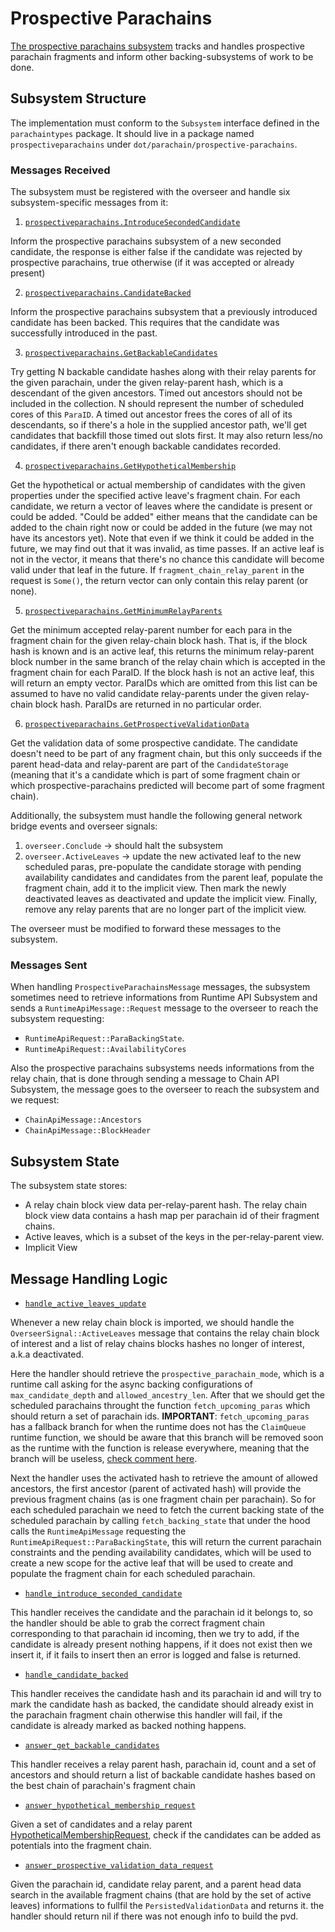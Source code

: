 # Prospective Parachains

[The prospective parachains subsystem](https://paritytech.github.io/polkadot-sdk/book/node/backing/prospective-parachains.html)
tracks and handles prospective parachain fragments and inform other backing-subsystems of work to be done.

## Subsystem Structure

The implementation must conform to the `Subsystem` interface defined in the `parachaintypes` package. It should live in
a package named `prospectiveparachains` under `dot/parachain/prospective-parachains`.

### Messages Received

The subsystem must be registered with the overseer and handle six subsystem-specific messages from it:

1. [`prospectiveparachains.IntroduceSecondedCandidate`](https://github.com/paritytech/polkadot-sdk/blob/2ef2723126584dfcd6d2a9272282ee78375dbcd3/polkadot/node/subsystem-types/src/messages.rs#L1379)

Inform the prospective parachains subsystem of a new seconded candidate, the response is either false if the candidate was rejected by prospective parachains, true otherwise (if it was accepted or already present)

2. [`prospectiveparachains.CandidateBacked`](https://github.com/paritytech/polkadot-sdk/blob/2ef2723126584dfcd6d2a9272282ee78375dbcd3/polkadot/node/subsystem-types/src/messages.rs#L1383)

Inform the prospective parachains subsystem that a previously introduced candidate has been backed. This requires that the candidate was successfully introduced in the past.

3. [`prospectiveparachains.GetBackableCandidates`](https://github.com/paritytech/polkadot-sdk/blob/2ef2723126584dfcd6d2a9272282ee78375dbcd3/polkadot/node/subsystem-types/src/messages.rs#L1391C2-L1391C23)

Try getting N backable candidate hashes along with their relay parents for the given parachain, under the given relay-parent hash, which is a descendant of the given ancestors. Timed out ancestors should not be included in the collection. N should represent the number of scheduled cores of this `ParaID`. A timed out ancestor frees the cores of all of its descendants, so if there's a hole in the supplied ancestor path, we'll get candidates that backfill those timed out slots first. It may also return less/no candidates, if there aren't enough backable candidates recorded.

4. [`prospectiveparachains.GetHypotheticalMembership`](https://github.com/paritytech/polkadot-sdk/blob/2ef2723126584dfcd6d2a9272282ee78375dbcd3/polkadot/node/subsystem-types/src/messages.rs#L1411)

Get the hypothetical or actual membership of candidates with the given properties under the specified active leave's fragment chain. For each candidate, we return a vector of leaves where the candidate is present or could be added. "Could be added" either means that the candidate can be added to the chain right now or could be added in the future (we may not have its ancestors yet). Note that even if we think it could be added in the future, we may find out that it was invalid, as time passes. If an active leaf is not in the vector, it means that there's no chance this candidate will become valid under that leaf in the future. If `fragment_chain_relay_parent` in the request is `Some()`, the return vector can only contain this relay parent (or none).

5. [`prospectiveparachains.GetMinimumRelayParents`](https://github.com/paritytech/polkadot-sdk/blob/2ef2723126584dfcd6d2a9272282ee78375dbcd3/polkadot/node/subsystem-types/src/messages.rs#L1428C2-L1428C24)

Get the minimum accepted relay-parent number for each para in the fragment chain for the given relay-chain block hash. That is, if the block hash is known and is an active leaf, this returns the minimum relay-parent block number in the same branch of the relay chain which is accepted in the fragment chain for each ParaID. If the block hash is not an active leaf, this will return an empty vector. ParaIDs which are omitted from this list can be assumed to have no valid candidate relay-parents under the given relay-chain block hash. ParaIDs are returned in no particular order.

6. [`prospectiveparachains.GetProspectiveValidationData`](https://github.com/paritytech/polkadot-sdk/blob/2ef2723126584dfcd6d2a9272282ee78375dbcd3/polkadot/node/subsystem-types/src/messages.rs#L1434C2-L1434C30)

Get the validation data of some prospective candidate. The candidate doesn't need to be part of any fragment chain, but this only succeeds if the parent head-data and relay-parent are part of the `CandidateStorage` (meaning that it's a candidate which is part of some fragment chain or which prospective-parachains predicted will become part of some fragment chain).

Additionally, the subsystem must handle the following general network bridge events and overseer signals:

1. `overseer.Conclude` -> should halt the subsystem
2. `overseer.ActiveLeaves` -> update the new activated leaf to the new scheduled paras, pre-populate the candidate storage with pending availability candidates and candidates from the parent leaf, populate the fragment chain, add it to the implicit view. Then mark the newly deactivated leaves as deactivated and update the implicit view. Finally, remove any relay parents that are no longer part of the implicit view.

The overseer must be modified to forward these messages to the subsystem.

### Messages Sent

When handling `ProspectiveParachainsMessage` messages, the subsystem sometimes need to retrieve informations from Runtime API Subsystem and sends a `RuntimeApiMessage::Request` message to the overseer to reach the subsystem requesting:

- `RuntimeApiRequest::ParaBackingState`.
- `RuntimeApiRequest::AvailabilityCores`

Also the prospective parachains subsystems needs informations from the relay chain, that is done through sending a message to Chain API Subsystem, the message goes to the overseer to reach the subsystem and we request:

- `ChainApiMessage::Ancestors`
- `ChainApiMessage::BlockHeader`

## Subsystem State

The subsystem state stores: 
- A relay chain block view data per-relay-parent hash. The relay chain block view data contains a hash map per parachain id of their fragment chains.
- Active leaves, which is a subset of the keys in the per-relay-parent view.
- Implicit View

## Message Handling Logic

- [`handle_active_leaves_update`](https://github.com/paritytech/polkadot-sdk/blob/fdb264d0df6fdbed32f001ba43c3282a01dd3d65/polkadot/node/core/prospective-parachains/src/lib.rs#L183C10-L183C37)

Whenever a new relay chain block is imported, we should handle the `OverseerSignal::ActiveLeaves` message that contains the relay chain block of interest and a list of relay chains blocks hashes no longer of interest, a.k.a deactivated.

Here the handler should retrieve the `prospective_parachain_mode`, which is a runtime call asking for the async backing configurations of `max_candidate_depth` and `allowed_ancestry_len`. After that we should get the scheduled parachains throught the function `fetch_upcoming_paras` which should return a set of parachain ids. **IMPORTANT**: `fetch_upcoming_paras` has a fallback branch for when the runtime does not has the `ClaimQueue` runtime function, we should be aware that this branch will be removed soon as the runtime with the function is release everywhere, meaning that the branch will be useless, [check comment here](https://github.com/paritytech/polkadot-sdk/blob/fdb264d0df6fdbed32f001ba43c3282a01dd3d65/polkadot/node/core/prospective-parachains/src/lib.rs#L914).

Next the handler uses the activated hash to retrieve the amount of allowed ancestors, the first ancestor (parent of activated hash) will provide the previous fragment chains (as is one fragment chain per parachain). So for each scheduled parachain we need to fetch the current backing state of the scheduled parachain by calling `fetch_backing_state` that under the hood calls the `RuntimeApiMessage` requesting the `RuntimeApiRequest::ParaBackingState`, this will return the current parachain constraints and the pending availability candidates, which will be used to create a new scope for the active leaf that will be used to create and populate the fragment chain for each scheduled parachain.

- [`handle_introduce_seconded_candidate`](https://github.com/paritytech/polkadot-sdk/blob/fdb264d0df6fdbed32f001ba43c3282a01dd3d65/polkadot/node/core/prospective-parachains/src/lib.rs#L497C10-L497C45)

This handler receives the candidate and the parachain id it belongs to, so the handler should be able to grab the correct fragment chain corresponding to that parachain id incoming, then we try to add, if the candidate is already present nothing happens, if it does not exist then we insert it, if it fails to insert then an error is logged and false is returned. 

- [`handle_candidate_backed`](https://github.com/paritytech/polkadot-sdk/blob/fdb264d0df6fdbed32f001ba43c3282a01dd3d65/polkadot/node/core/prospective-parachains/src/lib.rs#L595C10-L595C33)

This handler receives the candidate hash and its parachain id and will try to mark the candidate hash as backed, the candidate should already exist in the parachain fragment chain otherwise this handler will fail, if the candidate is already marked as backed nothing happens.

- [`answer_get_backable_candidates`](https://github.com/paritytech/polkadot-sdk/blob/fdb264d0df6fdbed32f001ba43c3282a01dd3d65/polkadot/node/core/prospective-parachains/src/lib.rs#L670C4-L670C34)

This handler receives a relay parent hash, parachain id, count and a set of ancestors and should return a list of backable candidate hashes based on the best chain of parachain's fragment chain

- [`answer_hypothetical_membership_request`](https://github.com/paritytech/polkadot-sdk/blob/fdb264d0df6fdbed32f001ba43c3282a01dd3d65/polkadot/node/core/prospective-parachains/src/lib.rs#L752)

Given a set of candidates and a relay parent [HypotheticalMembershipRequest](https://github.com/paritytech/polkadot-sdk/blob/fdb264d0df6fdbed32f001ba43c3282a01dd3d65/polkadot/node/subsystem-types/src/messages.rs#L1321), check if the candidates can be added as potentials into the fragment chain.

- [`answer_prospective_validation_data_request`](https://github.com/paritytech/polkadot-sdk/blob/fdb264d0df6fdbed32f001ba43c3282a01dd3d65/polkadot/node/core/prospective-parachains/src/lib.rs#L828C4-L828C46)

Given the parachain id, candidate relay parent, and a parent head data search in the available fragment chains (that are hold by the set of active leaves) informations to fullfil the `PersistedValidationData` and returns it. the handler should return nil if there was not enough info to build the pvd.

